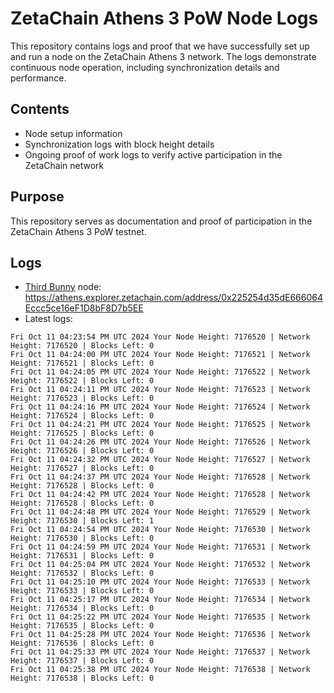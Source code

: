 # ZetaChain Athens 3 PoW Node Logs
This repository contains logs and proof that we have successfully set up and run a node on the ZetaChain Athens 3 network. The logs demonstrate continuous node operation, including synchronization details and performance.

## Contents
- Node setup information
- Synchronization logs with block height details
- Ongoing proof of work logs to verify active participation in the ZetaChain network

## Purpose
This repository serves as documentation and proof of participation in the ZetaChain Athens 3 PoW testnet.

## Logs

- [Third Bunny](https://thirdbunny.xyz/) node: https://athens.explorer.zetachain.com/address/0x225254d35dE666064Eccc5ce16eF1D8bF8D7b5EE
- Latest logs:
```
Fri Oct 11 04:23:54 PM UTC 2024 Your Node Height: 7176520 | Network Height: 7176520 | Blocks Left: 0
Fri Oct 11 04:24:00 PM UTC 2024 Your Node Height: 7176521 | Network Height: 7176521 | Blocks Left: 0
Fri Oct 11 04:24:05 PM UTC 2024 Your Node Height: 7176522 | Network Height: 7176522 | Blocks Left: 0
Fri Oct 11 04:24:11 PM UTC 2024 Your Node Height: 7176523 | Network Height: 7176523 | Blocks Left: 0
Fri Oct 11 04:24:16 PM UTC 2024 Your Node Height: 7176524 | Network Height: 7176524 | Blocks Left: 0
Fri Oct 11 04:24:21 PM UTC 2024 Your Node Height: 7176525 | Network Height: 7176525 | Blocks Left: 0
Fri Oct 11 04:24:26 PM UTC 2024 Your Node Height: 7176526 | Network Height: 7176526 | Blocks Left: 0
Fri Oct 11 04:24:32 PM UTC 2024 Your Node Height: 7176527 | Network Height: 7176527 | Blocks Left: 0
Fri Oct 11 04:24:37 PM UTC 2024 Your Node Height: 7176528 | Network Height: 7176528 | Blocks Left: 0
Fri Oct 11 04:24:42 PM UTC 2024 Your Node Height: 7176528 | Network Height: 7176528 | Blocks Left: 0
Fri Oct 11 04:24:48 PM UTC 2024 Your Node Height: 7176529 | Network Height: 7176530 | Blocks Left: 1
Fri Oct 11 04:24:54 PM UTC 2024 Your Node Height: 7176530 | Network Height: 7176530 | Blocks Left: 0
Fri Oct 11 04:24:59 PM UTC 2024 Your Node Height: 7176531 | Network Height: 7176531 | Blocks Left: 0
Fri Oct 11 04:25:04 PM UTC 2024 Your Node Height: 7176532 | Network Height: 7176532 | Blocks Left: 0
Fri Oct 11 04:25:10 PM UTC 2024 Your Node Height: 7176533 | Network Height: 7176533 | Blocks Left: 0
Fri Oct 11 04:25:17 PM UTC 2024 Your Node Height: 7176534 | Network Height: 7176534 | Blocks Left: 0
Fri Oct 11 04:25:22 PM UTC 2024 Your Node Height: 7176535 | Network Height: 7176535 | Blocks Left: 0
Fri Oct 11 04:25:28 PM UTC 2024 Your Node Height: 7176536 | Network Height: 7176536 | Blocks Left: 0
Fri Oct 11 04:25:33 PM UTC 2024 Your Node Height: 7176537 | Network Height: 7176537 | Blocks Left: 0
Fri Oct 11 04:25:38 PM UTC 2024 Your Node Height: 7176538 | Network Height: 7176538 | Blocks Left: 0
```
